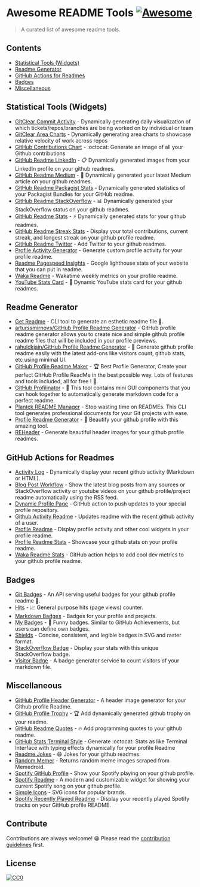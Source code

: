# Awesome README Tools [![Awesome](https://cdn.rawgit.com/sindresorhus/awesome/d7305f38d29fed78fa85652e3a63e154dd8e8829/media/badge.svg)](https://github.com/sindresorhus/awesome)

> A curated list of awesome readme tools.

## Contents

- [Statistical Tools (Widgets)](#statistical-tools-widgets)
- [Readme Generator](#readme-generator)
- [GitHub Actions for Readmes](#github-actions-for-readmes)
- [Badges](#badges)
- [Miscellaneous](#miscellaneous)

## Statistical Tools (Widgets)

- [GitClear Commit Activity](https://www.gitclear.com/github_profile_dynamic_readme_free#commit_activity) - Dynamically generating daily visualization of which tickets/repos/branches are being worked on by individual or team
- [GitClear Area Charts](https://www.gitclear.com/github_profile_dynamic_readme_free#area_graph) - Dynamically generating area charts to showcase relative velocity of work across repos
- [GitHub Contributions Chart](https://github.com/sallar/github-contributions-chart#readme) - :octocat: Generate an image of all your Github contributions
- [GitHub Readme LinkedIn](https://github.com/soroushchehresa/github-readme-linkedin#readme) - 📋 Dynamically generated images from your LinkedIn profile on your github readmes.
- [GitHub Readme Medium](https://github.com/omidnikrah/github-readme-medium#readme) - 📖 Dynamically generated your latest Medium article on your github readmes.
- [GitHub Readme Packagist Stats](https://github.com/agonyz/github-readme-packagist-stats) - Dynamically generated statistics of your Packagist Bundles for your GitHub readme.
- [GitHub Readme StackOverflow](https://github.com/omidnikrah/github-readme-stackoverflow#readme) - 📊 Dynamically generated your StackOverflow status on your github readmes.
- [GitHub Readme Stats](https://github.com/anuraghazra/github-readme-stats#readme) - ⚡ Dynamically generated stats for your github readmes.
- [GitHub Readme Streak Stats](https://github.com/DenverCoder1/github-readme-streak-stats#readme) - Display your total contributions, current streak, and longest streak on your github profile readme.
- [GitHub Readme Twitter](https://github.com/gazf/github-readme-twitter#readme) - Add Twitter to your github readmes.
- [Profile Activity Generator](https://github.com/omidnikrah/profile-activity-generator#readme) - Generate custom profile activity for your profile readme.
- [Readme Pagespeed Insights](https://github.com/ankurparihar/readme-pagespeed-insights#readme) - Google lighthouse stats of your website that you can put in readme.
- [Waka Readme](https://github.com/athul/waka-readme#readme) - Wakatime weekly metrics on your profile readme.
- [YouTube Stats Card](https://github.com/Dhyeythumar/youtube-stats-card#readme) - 🚀 Dynamic YouTube stats card for your github readmes.

## Readme Generator

- [Get Readme](https://github.com/luctst/get-readme#readme) - CLI tool to generate an esthetic readme file 🔖.
- [arturssmirnovs/GitHub Profile Readme Generator](https://github.com/arturssmirnovs/github-profile-readme-generator#readme) - GitHub profile readme generator allows you to create nice and simple github profile readme files that will be included in your profile previews.
- [rahuldkjain/GitHub Profile Readme Generator](https://github.com/rahuldkjain/github-profile-readme-generator#readme) - 🚀 Generate github profile readme easily with the latest add-ons like visitors count, github stats, etc using minimal UI.
- [GitHub Profile Readme Maker](https://github.com/VishwaGauravIn/github-profile-readme-maker#readme) - 🏆 Best Profile Generator, Create your perfect GitHub Profile ReadMe in the best possible way. Lots of features and tools included, all for free ! 💫.
- [GitHub Profilinator](https://github.com/rishavanand/github-profilinator#readme) - 🚀 This tool contains mini GUI components that you can hook together to automatically generate markdown code for a perfect readme.
- [Plantek README Manager](https://gitlab.com/MarleyPlant/readme-manager) - Stop wasting time on READMEs. This CLI tool generates professional documents for your Git projects with ease.
- [Profile Readme Generator](https://github.com/maurodesouza/profile-readme-generator#readme) - 🎨 Beautify your github profile with this amazing tool.
- [REHeader](https://github.com/khalby786/REHeader#readme) - Generate beautiful header images for your github profile readmes.

## GitHub Actions for Readmes

- [Activity Log](https://github.com/TheDanniCraft/activity-log#readme) - Dynamically display your recent github activity (Markdown  or HTML).
- [Blog Post Workflow](https://github.com/gautamkrishnar/blog-post-workflow#readme) - Show the latest blog posts from any sources or StackOverflow activity or youtube videos on your github profile/project readme automatically using the RSS feed.
- [Dynamic Profile Page](https://github.com/umutphp/github-action-dynamic-profile-page#readme) - GitHub action to push updates to your special profile repository.
- [Github Activity Readme](https://github.com/jamesgeorge007/github-activity-readme#readme) - Updates readme with the recent github activity of a user.
- [Profile Readme](https://github.com/actions-js/profile-readme#readme) - Display profile activity and other cool widgets in your profile readme.
- [Profile Readme Stats](https://github.com/teoxoy/profile-readme-stats#readme) - Showcase your github stats on your profile readme.
- [Waka Readme Stats](https://github.com/anmol098/waka-readme-stats#readme) - GitHub action helps to add cool dev metrics to your github profile readme.

## Badges

- [Git Badges](https://github.com/puf17640/git-badges#readme) - An API serving useful badges for your github profile readme 🚀.
- [Hits](https://github.com/dwyl/hits) - 📈 General purpose hits (page views) counter.
- [Markdown Badges](https://github.com/Ileriayo/markdown-badges#readme) - Badges for your profile and projects.
- [My Badges](https://github.com/my-badges/my-badges) - 💎 Funny badges. Similar to GitHub Achievements, but users can define own badges.
- [Shields](https://github.com/badges/shields#readme) - Concise, consistent, and legible badges in SVG and raster format.
- [StackOverflow Badge](https://github.com/claytonjhamilton/stackoverflow-badge#readme) - Display your stats with this unique StackOverflow badge.
- [Visitor Badge](https://github.com/jwenjian/visitor-badge#readme) - A badge generator service to count visitors of your markdown file.

## Miscellaneous

- [GitHub Profile Header Generator](https://github.com/leviarista/github-profile-header-generator) - A header image generator for your Github profile Readme.
- [GitHub Profile Trophy](https://github.com/ryo-ma/github-profile-trophy#readme) - 🏆 Add dynamically generated github trophy on your readme.
- [GitHub Readme Quotes](https://github.com/PiyushSuthar/github-readme-quotes#readme) - 🔥 Add programming quotes to your github readme.
- [GitHub Stats Terminal Style](https://github.com/yogeshwaran01/github-stats-terminal-style#readme) - Generate :octocat: Stats as like Terminal Interface with typing effects dynamically for your profile Readme
- [Readme Jokes](https://github.com/ABSphreak/readme-jokes#readme) - 😄 Jokes for your github readmes.
- [Random Memer](https://github.com/techytushar/random-memer#readme) - Returns random meme images scraped from Memedroid.
- [Spotify GitHub Profile](https://github.com/kittinan/spotify-github-profile#readme) - Show your Spotify playing on your github profile.
- [Spotify Readme](https://github.com/tthn0/Spotify-Readme#readme) - A modern and customizable widget for showing your current Spotify song on your github profile.
- [Simple Icons](https://github.com/simple-icons/simple-icons#readme) - SVG icons for popular brands.
- [Spotify Recently Played Readme](https://github.com/JeffreyCA/spotify-recently-played-readme) - Display your recently played Spotify tracks on your GitHub profile README.

## Contribute

Contributions are always welcome! 😀 Please read the [contribution guidelines](contributing.md) first.

## License

[![CC0](https://licensebuttons.net/p/zero/1.0/88x31.png)](https://creativecommons.org/publicdomain/zero/1.0/)
